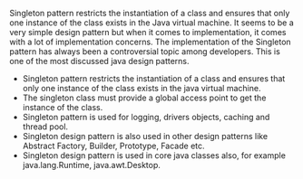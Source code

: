 Singleton pattern restricts the instantiation of a class and ensures that only one instance of the class exists in the Java virtual machine. It seems to be a very simple design pattern but when it comes to implementation, it comes with a lot of implementation concerns. The implementation of the Singleton pattern has always been a controversial topic among developers. This is one of the most discussed java design patterns.

* Singleton pattern restricts the instantiation of a class and ensures that only one instance of the class exists in the java virtual machine.
* The singleton class must provide a global access point to get the instance of the class.
* Singleton pattern is used for logging, drivers objects, caching and thread pool.
* Singleton design pattern is also used in other design patterns like Abstract Factory, Builder, Prototype, Facade etc.
* Singleton design pattern is used in core java classes also, for example java.lang.Runtime, java.awt.Desktop.
